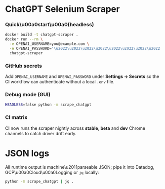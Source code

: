 # ChatGPT Selenium Scraper

### Quick\u00a0start\u00a0(headless)

```bash
docker build -t chatgpt-scraper .
docker run --rm \
  -e OPENAI_USERNAME=you@example.com \
  -e OPENAI_PASSWORD='\u2022\u2022\u2022\u2022\u2022\u2022\u2022\u2022' \
  chatgpt-scraper
```

### GitHub secrets

Add `OPENAI_USERNAME` and `OPENAI_PASSWORD` under **Settings → Secrets** so the
CI workflow can authenticate without a local `.env` file.

### Debug mode (GUI)

```bash
HEADLESS=false python -m scrape_chatgpt
```

### CI matrix

CI now runs the scraper nightly across **stable**, **beta** and **dev** Chrome channels to catch driver drift early.

# JSON logs

All runtime output is machine\u2011parseable JSON; pipe it into Datadog, GCP\u00a0Cloud\u00a0Logging or `jq` locally:

```bash
python -m scrape_chatgpt | jq .
```
